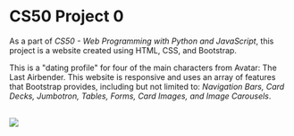 # CS50 Project 0

As a part of *CS50 - Web Programming with Python and JavaScript*, this project is a website created using HTML, CSS, and Bootstrap. 

This is a "dating profile" for four of the main characters from Avatar: The Last Airbender. This website is responsive and uses an array of features that Bootstrap provides, including but not limited to: *Navigation Bars, Card Decks, Jumbotron, Tables, Forms, Card Images, and Image Carousels*.

<br>

<img src="http://g.recordit.co/NdAqucjeH5.gif">


  
